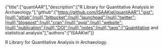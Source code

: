 {"title":["quantAAR"],"description":["R Library for Quantitative Analysis in Archaeology."],"github":["https://github.com/ISAAKiel/quantAAR"],"gist":[null],"gitlab":[null],"bitbucket":[null],"launchpad":[null],"twitter":[null],"blogpost":[null],"cran":[null],"pypi":[null],"website":[null],"publication":[null],"DOI":[null],"notes":[null],"tags":["Quantitative and statistical analysis"],"authors":["ISAAKiel"]}

R Library for Quantitative Analysis in Archaeology.